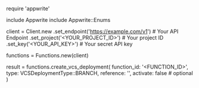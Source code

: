 require 'appwrite'

include Appwrite
include Appwrite::Enums

client = Client.new
    .set_endpoint('https://example.com/v1') # Your API Endpoint
    .set_project('<YOUR_PROJECT_ID>') # Your project ID
    .set_key('<YOUR_API_KEY>') # Your secret API key

functions = Functions.new(client)

result = functions.create_vcs_deployment(
    function_id: '<FUNCTION_ID>',
    type: VCSDeploymentType::BRANCH,
    reference: '<REFERENCE>',
    activate: false # optional
)
